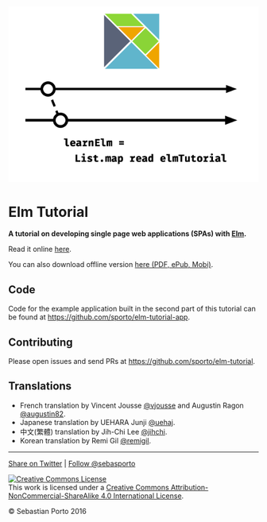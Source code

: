 
![Logo](en/logo.png)
# Elm Tutorial

__A tutorial on developing single page web applications (SPAs) with [Elm](http://elm-lang.org/).__

Read it online [here](http://www.elm-tutorial.org/).

You can also download offline version [here (PDF, ePub, Mobi)](https://www.gitbook.com/book/sporto/elm-tutorial/details).

## Code

Code for the example application built in the second part of this tutorial can be
found at <https://github.com/sporto/elm-tutorial-app>.

## Contributing

Please open issues and send PRs at <https://github.com/sporto/elm-tutorial>.

## Translations

* French translation by Vincent Jousse [@vjousse](https://twitter.com/intent/user?screen_name=vjousse) and Augustin Ragon [@augustin82](https://twitter.com/intent/user?screen_name=augustin82).
* Japanese translation by UEHARA Junji [@uehaj](https://twitter.com/intent/user?screen_name=uehaj).
* 中文(繁體) translation by Jih-Chi Lee [@jihchi](https://github.com/jihchi).
* Korean translation by Remi Gil [@remigil](https://github.com/remigil).

---

[Share on Twitter](https://twitter.com/intent/tweet?&text=Elm%20Tutorial&url=http%3A%2F%2Fwww.elm-tutorial.org&via=sebasporto) | [Follow @sebasporto](https://twitter.com/intent/user?screen_name=sebasporto)

<a rel="license" href="http://creativecommons.org/licenses/by-nc-sa/4.0/"><img alt="Creative Commons License" style="border-width:0" src="https://i.creativecommons.org/l/by-nc-sa/4.0/88x31.png" /></a><br />This work is licensed under a <a rel="license" href="http://creativecommons.org/licenses/by-nc-sa/4.0/">Creative Commons Attribution-NonCommercial-ShareAlike 4.0 International License</a>.

© Sebastian Porto 2016

